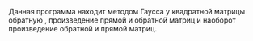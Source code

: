Данная программа находит методом Гаусса у квадратной матрицы обратную , произведение прямой и обратной матриц и наоборот произведение обратной и прямой матриц.
